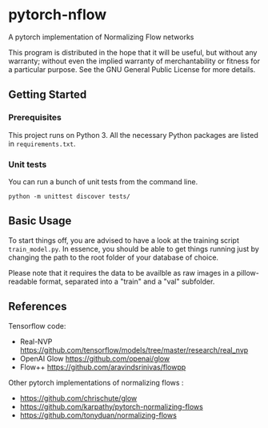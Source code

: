 # pytorch-nflow

A pytorch implementation of Normalizing Flow networks

This program is distributed in the hope that it will be useful, but without any warranty; without even the implied warranty of merchantability or fitness for a particular purpose. See the GNU General Public License for more details.

## Getting Started

### Prerequisites
This project runs on Python 3. All the necessary Python packages are listed in ```requirements.txt```.

### Unit tests
You can run a bunch of unit tests from the command line.

```buildoutcfg
python -m unittest discover tests/
```

## Basic Usage

To start things off, you are advised to have a look at the training script ```train_model.py```.
In essence, you should be able to get things running just by changing the path to the root folder of your database of choice.

Please note that it requires the data to be availble as raw images in a pillow-readable format, separated into a "train" and a "val" subfolder.


## References

Tensorflow code: 
- Real-NVP https://github.com/tensorflow/models/tree/master/research/real_nvp
- OpenAI Glow https://github.com/openai/glow
- Flow++ https://github.com/aravindsrinivas/flowpp

Other pytorch implementations of normalizing flows :
- https://github.com/chrischute/glow
- https://github.com/karpathy/pytorch-normalizing-flows
- https://github.com/tonyduan/normalizing-flows
